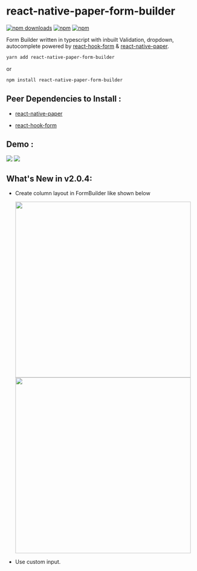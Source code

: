 # react-native-paper-form-builder

[![npm downloads](https://img.shields.io/npm/dm/react-native-paper-form-builder.svg?style=for-the-badge)](https://www.npmjs.com/package/react-native-paper-form-builder)
[![npm](https://img.shields.io/npm/dt/react-native-paper-form-builder.svg?style=for-the-badge)](https://www.npmjs.com/package/react-native-paper-form-builder)
[![npm](https://img.shields.io/npm/l/react-native-paper-form-builder?style=for-the-badge)](https://github.com/fateh999/react-native-paper-form-builder/blob/master/LICENSE)

Form Builder written in typescript with inbuilt Validation, dropdown, autocomplete powered by [react-hook-form](https://react-hook-form.com/) & [react-native-paper](https://callstack.github.io/react-native-paper/).

```sh
yarn add react-native-paper-form-builder
```

or

```sh
npm install react-native-paper-form-builder
```

## Peer Dependencies to Install :

- [react-native-paper](https://www.npmjs.com/package/react-native-paper)

- [react-hook-form](https://www.npmjs.com/package/react-hook-form)

## Demo :

![](https://github.com/fateh999/react-native-paper-form-builder/raw/master/iOS.gif)
![](https://github.com/fateh999/react-native-paper-form-builder/raw/master/android.gif)

## What's New in v2.0.4:

- Create column layout in FormBuilder like shown below

  <img src="https://github.com/fateh999/react-native-paper-form-builder/raw/master/newIOS.png" width="464"/>

  <img src="https://github.com/fateh999/react-native-paper-form-builder/raw/master/newAndroid.png" width="464"/>

- Use custom input.
